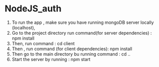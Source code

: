# NodeJS_auth

1) To run the app , make sure you have running mongoDB server locally (localhost), 
2) Go to the project directory run command(for server dependencies) : npm install
3) Then, run command : cd client 
4) Then , run command (for client dependencies): npm install
5) Then go to the main directory bu running command : cd ..
6) Start the server by running :  npm start  
